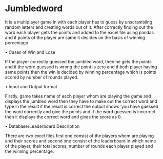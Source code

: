 # Jumbledword
It is a multiplayer game in with each player has to guess by unscrambling random letters and creating words out of it. After correctly finding out the word each player gets the points and added to the excel file using pandas and if points of the player are same it decides on the basis of winning percentage

•	Cases of Win and Lose

If the player correctly guessed the jumbled word, then he gets the points and if the word guessed is wrong the point is zero and if both player having same points then the win is decided by winning percentage which is points scored by number of rounds played. 

•	Input and Output format

Firstly, game takes name of each player whom are playing the game and displays the jumbled word then they have to make out the correct word and type in the result if the result is correct the output shows ‘you have guessed the word correctly and give the points and if the word guessed is incorrect then it displays the correct word and gives the score as 0.

•	Database/Leaderboard Description

There are two excel files first one consist of the players whom are playing and their scores and second one consist of the leaderboard in which name of the player, their total scores, number of rounds each player played and the winning percentage. 

